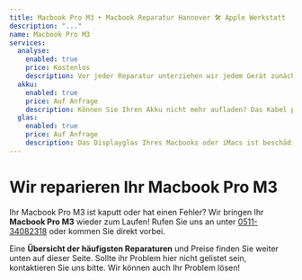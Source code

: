 ```yaml
---
title: Macbook Pro M3 ‣ Macbook Reparatur Hannover 🛠️ Apple Werkstatt
description: "..."
name: Macbook Pro M3
services:
  analyse:
    enabled: true
    price: Kostenlos
    description: Vor jeder Reparatur unterziehen wir jedem Gerät zunächst einer gründlichen Analyse zur Feststellung des zu lösenden Problems. Diese ist für unsere Kunden selbstverständlich kostenlos.
  akku:
    enabled: true
    price: Auf Anfrage
    description: Können Sie Ihren Akku nicht mehr aufladen? Das Kabel passt nicht mehr ganz rein? Sie haben einen Wackelkontakt? Wir ändern dies schnell und zum Bestpreis.
  glas:
    enabled: true
    price: Auf Anfrage
    description: Das Displayglas Ihres Macbooks oder iMacs ist beschädigt? Wir tauschen das Displayglas schnell und unkompliziert zum Bestpreis aus.
---
```

# Wir reparieren Ihr Macbook Pro M3

Ihr Macbook Pro M3 ist kaputt oder hat einen Fehler? Wir bringen Ihr **Macbook Pro M3** wieder zum Laufen! Rufen Sie uns an unter [0511-34082318](tel:051134082318) oder kommen Sie direkt vorbei.

Eine **Übersicht der häufigsten Reparaturen** und Preise finden Sie weiter unten auf dieser Seite. Sollte ihr Problem hier nicht gelistet sein, kontaktieren Sie uns bitte. Wir können auch Ihr Problem lösen!
